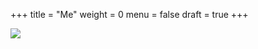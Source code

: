 +++
title = "Me"
weight = 0
menu = false
draft = true
+++

<span class="profile-picture">![](https://avatars2.githubusercontent.com/u/423234?v=4&s=460)</span>

